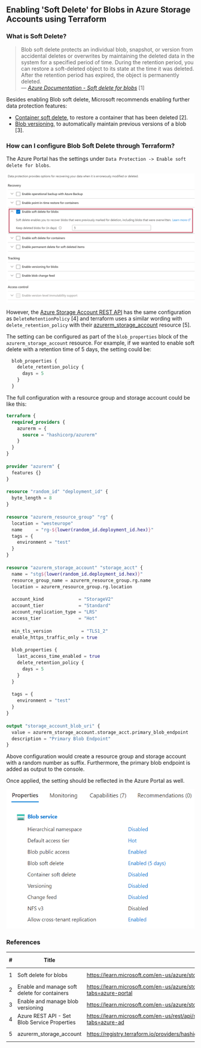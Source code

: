 ## Enabling 'Soft Delete' for Blobs in Azure Storage Accounts using Terraform

### What is Soft Delete?

> Blob soft delete protects an individual blob, snapshot, or version from accidental deletes or overwrites by maintaining the deleted data in the system for a specified period of time. During the retention period, you can restore a soft-deleted object to its state at the time it was deleted. After the retention period has expired, the object is permanently deleted.
<br>&mdash; <cite>[Azure Documentation - Soft delete for blobs](https://learn.microsoft.com/en-us/azure/storage/blobs/soft-delete-blob-overview) </cite>[1]

Besides enabling Blob soft delete, Microsoft recommends enabling further data protection features:
- [Container soft delete](https://learn.microsoft.com/en-us/azure/storage/blobs/soft-delete-container-enable), to restore a container that has been deleted [2].
- [Blob versioning](https://learn.microsoft.com/en-us/azure/storage/blobs/versioning-enable), to automatically maintain previous versions of a blob [3].

### How can I configure Blob Soft Delete through Terraform?

The Azure Portal has the settings under `Data Protection -> Enable soft delete for blobs`.

![Azure Portal Blob Soft Delete Settings](images/storage_account_soft_delete_enabled_02.png)

However, the [Azure Storage Account REST API](https://learn.microsoft.com/en-us/rest/api/storageservices/set-blob-service-properties?tabs=azure-ad) has the same configuration as `DeleteRetentionPolicy` [4] and terraform uses a similar wording with `delete_retention_policy` with their [azurerm_storage_account](https://registry.terraform.io/providers/hashicorp/azurerm/latest/docs/resources/storage_account) resource [5].

The setting can be configured as part of the `blob_properties` block of the `azurerm_storage_account` resource. For example, if we wanted to enable soft delete with a retention time of 5 days, the setting could be:

```terraform
  blob_properties {
    delete_retention_policy {
      days = 5
    }
  }
```

The full configuration with a resource group and storage account could be like this:

```terraform
terraform {
  required_providers {
    azurerm = {
      source = "hashicorp/azurerm"
    }
  }
}

provider "azurerm" {
  features {}
}

resource "random_id" "deployment_id" {
  byte_length = 8
}

resource "azurerm_resource_group" "rg" {
  location = "westeurope"
  name     = "rg-${lower(random_id.deployment_id.hex)}"
  tags = {
    environment = "test"
  }
}

resource "azurerm_storage_account" "storage_acct" {
  name = "stg${lower(random_id.deployment_id.hex)}"
  resource_group_name = azurerm_resource_group.rg.name
  location = azurerm_resource_group.rg.location

  account_kind             = "StorageV2"
  account_tier             = "Standard"
  account_replication_type = "LRS"
  access_tier              = "Hot"

  min_tls_version           = "TLS1_2"
  enable_https_traffic_only = true
  
  blob_properties {
    last_access_time_enabled = true
    delete_retention_policy {
      days = 5
    }
  }

  tags = {
    environment = "test"
  }
}

output "storage_account_blob_uri" {
  value = azurerm_storage_account.storage_acct.primary_blob_endpoint
  description = "Primary Blob Endpoint"
}
```

Above configuration would create a resource group and storage account with a random number as suffix. Furthermore, the primary blob endpoint is added as output to the console.

Once applied, the setting should be reflected in the Azure Portal as well.

![Azure Portal - Soft Delete](images/storage_account_soft_delete_enabled_01.png)

### References

| # | Title | URL | Accessed-On |
| --- | --- | --- | --- |
| 1 | Soft delete for blobs | https://learn.microsoft.com/en-us/azure/storage/blobs/soft-delete-blob-overview | 2023-01-26 |
| 2 | Enable and manage soft delete for containers | https://learn.microsoft.com/en-us/azure/storage/blobs/soft-delete-container-enable?tabs=azure-portal | 2023-01-26 |
| 3 | Enable and manage blob versioning | https://learn.microsoft.com/en-us/azure/storage/blobs/versioning-enable?tabs=portal | 2023-01-26 |
| 4 | Azure REST API - Set Blob Service Properties | https://learn.microsoft.com/en-us/rest/api/storageservices/set-blob-service-properties?tabs=azure-ad | 2023-01-26 |
| 5 | azurerm_storage_account | https://registry.terraform.io/providers/hashicorp/azurerm/latest/docs/resources/storage_account | 2023-01-26 |